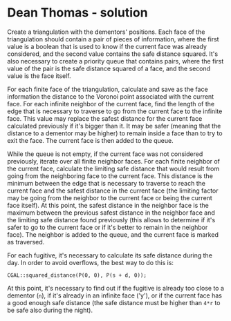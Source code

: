 # Dean Thomas - solution

Create a triangulation with the dementors' positions. Each face of the triangulation should contain a pair of pieces of information, where the first value is a boolean that is used to know if the current face was already considered, and the second value contains the safe distance squared. It's also necessary to create a priority queue that contains pairs, where the first value of the pair is the safe distance squared of a face, and the second value is the face itself.

For each finite face of the triangulation, calculate and save as the face information the distance to the Voronoi point associated with the current face. For each infinite neighbor of the current face, find the length of the edge that is necessary to traverse to go from the current face to the infinite face. This value may replace the safest distance for the current face calculated previously if it's bigger than it. It may be safer (meaning that the distance to a dementor may be higher) to remain inside a face than to try to exit the face. The current face is then added to the queue.

While the queue is not empty, if the current face was not considered previously, iterate over all finite neighbor faces. For each finite neighbor of the current face, calculate the limiting safe distance that would result from going from the neighboring face to the current face. This distance is the minimum between the edge that is necessary to traverse to reach the current face and the safest distance in the current face (the limiting factor may be going from the neighbor to the current face or being the current face itself). At this point, the safest distance in the neighbor face is the maximum between the previous safest distance in the neighbor face and the limiting safe distance found previously (this allows to determine if it's safer to go to the current face or if it's better to remain in the neighbor face). The neighbor is added to the queue, and the current face is marked as traversed.

For each fugitive, it's necessary to calculate its safe distance during the day. In order to avoid overflows, the best way to do this is:
```
CGAL::squared_distance(P(0, 0), P(s + d, 0));
```
At this point, it's necessary to find out if the fugitive is already too close to a dementor (`n`), if it's already in an infinite face ('y'), or if the current face has a good enough safe distance (the safe distance must be higher than `4*r` to be safe also during the night).